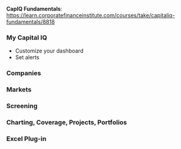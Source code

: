 __CapIQ Fundamentals__: https://learn.corporatefinanceinstitute.com/courses/take/capitaliq-fundamentals/8818
### My Capital IQ
* Customize your dashboard
* Set alerts
### Companies
### Markets
### Screening
### Charting, Coverage, Projects, Portfolios
### Excel Plug-in
